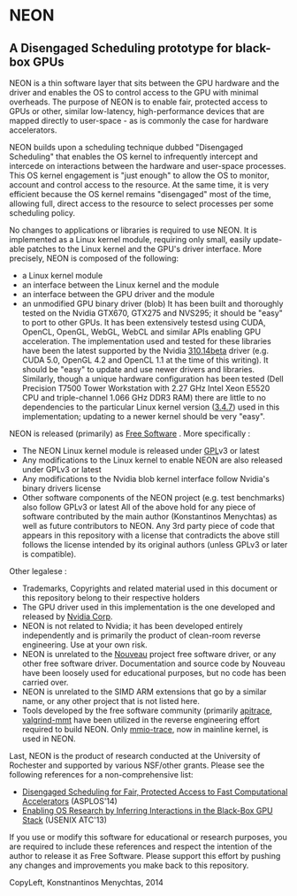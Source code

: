 NEON
==============
A Disengaged Scheduling prototype for black-box GPUs
--------------

NEON is a thin software layer that sits between the GPU hardware and
the driver and enables the OS to control access to the GPU with minimal
overheads. The purpose of NEON is to enable fair, protected access to GPUs
or other, similar low-latency, high-performance devices that are mapped
directly to user-space - as is commonly the case for hardware accelerators.

NEON builds upon a scheduling technique dubbed "Disengaged Scheduling"
that enables the OS kernel to infrequently intercept and intercede on
interactions between the hardware and user-space processes. This OS kernel
engagement is "just enough" to allow the OS to monitor, account and control
access to the resource. At the same time, it is very efficient because the
OS kernel remains "disengaged" most of the time, allowing full, direct
access to the resource to select processes per some scheduling policy.

No changes to applications or libraries is required to use NEON.
It is implemented as a Linux kernel module, requiring only small, easily
update-able patches to the Linux kernel and the GPU's driver interface.
More precisely, NEON is composed of the following:
- a Linux kernel module
- an interface between the Linux kernel and the module
- an interface between the GPU driver and the module
- an unmodified GPU binary driver (blob)
It has been built and thoroughly tested on the Nvidia GTX670, GTX275 and
NVS295; it should be "easy" to port to other GPUs. It has been extensively
testesd using CUDA, OpenCL, OpenGL, WebGL, WebCL and similar APIs enabling
GPU acceleration. The implementation used and tested for these libraries
have been the latest supported by the Nvidia
[310.14beta](http://www.nvidia.com/download/driverResults.aspx/50101)
driver (e.g. CUDA 5.0, OpenGL 4.2 and OpenCL 1.1 at the time of this
writing). It should be "easy" to update and use newer drivers and libraries.
Similarly, though a unique hardware configuration has been tested
(Dell Precision T7500 Tower Workstation with 2.27 GHz Intel Xeon E5520
CPU and triple-channel 1.066 GHz DDR3 RAM)
there are little to no dependencies to the particular Linux kernel version
([3.4.7](http://ftp.kernel.org/pub/linux/kernel/v3.x/linux-3.4.7.tar.xz))
used in this implementation; updating to a newer kernel should be very
"easy".

NEON is released (primarily) as
[Free Software](http://www.fsf.org)
. More specifically :
- The NEON Linux kernel module is released under
[GPL](http://www.gnu.org/licenses/gpl.html)v3 or latest
- Any modifications to the Linux kernel to enable NEON are also released
under GPLv3 or latest
- Any modifications to the Nvidia blob kernel interface follow Nvidia's
binary drivers license
- Other software components of the NEON project (e.g. test benchmarks)
also follow GPLv3 or latest
All of the above hold for any piece of software contributed by the main
author (Konstantinos Menychtas) as well as future contributors to NEON.
Any 3rd party piece of code that appears in this repository with a license
that contradicts the above still follows the license intended by its
original authors (unless GPLv3 or later is compatible).

Other legalese :
- Trademarks, Copyrights and related material used in this document or this
repository belong to their respective holders
- The GPU driver used in this implementation is the one developed and released
by [Nvidia Corp](http://www.nvidia.com).
- NEON is not related to Nvidia; it has been developed entirely independently
and is primarily the product of clean-room reverse engineering.
Use at your own risk.
- NEON is unrelated to the [Nouveau](http://nouveau.freedesktop.org/wiki/)
project free software driver, or any other free software driver.
Documentation and source code by Nouveau have been loosely used for educational
purposes, but no code has been carried over.
- NEON is unrelated to the SIMD ARM extensions that go by a similar name,
or any other project that is not listed here.
- Tools developed by the free software community (primarily
[apitrace](https://github.com/apitrace/apitrace),
[valgrind-mmt](http://nouveau.freedesktop.org/wiki/Development/)
have been utilized in the reverse engineering effort required
to build NEON. Only
[mmio-trace](https://www.kernel.org/doc/Documentation/trace/mmiotrace.txt),
now in mainline kernel, is used in NEON.

Last, NEON is the product of research conducted at the University of Rochester
and supported by various NSF/other grants.
Please see the following references for a non-comprehensive list:
- [Disengaged Scheduling for Fair, Protected Access to Fast Computational
Accelerators](http://www.cs.rochester.edu/~kmenycht/papers/asplos14-menychtas.pdf)
(ASPLOS'14)
- [Enabling OS Research by Inferring Interactions in the Black-Box
GPU Stack](http://www.cs.rochester.edu/~kmenycht/papers/atc13-menychtas.pdf)
(USENIX ATC'13)

If you use or modify this software for educational or research purposes,
you are required to include these references and respect the intention of
the author to release it as Free Software. Please support this effort
by pushing any changes and improvements you make back to this repository.


CopyLeft, Konstnantinos Menychtas, 2014
